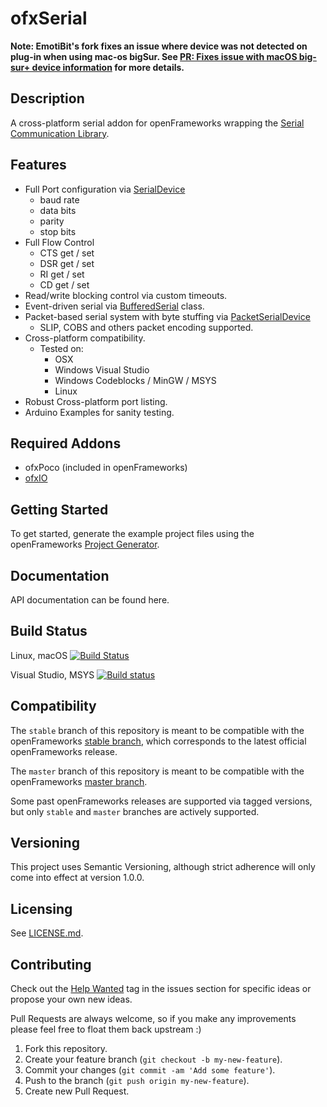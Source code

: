 ofxSerial
=========
**Note: EmotiBit's fork fixes an issue where device was not detected on plug-in when using mac-os bigSur. See [PR: Fixes issue with macOS big-sur+ device information](https://github.com/EmotiBit/ofxSerial/pull/1) for more details.**

Description
-----------

A cross-platform serial addon for openFrameworks wrapping the [Serial Communication Library](https://github.com/wjwwood/serial).

Features
--------

-   Full Port configuration via [SerialDevice](https://github.com/bakercp/ofxSerial/blob/master/libs/ofxSerial/include/ofx/IO/SerialDevice.h)
    -   baud rate
    -   data bits
    -   parity
    -   stop bits
-   Full Flow Control
    -   CTS get / set
    -   DSR get / set
    -   RI get / set
    -   CD get / set
-   Read/write blocking control via custom timeouts.
-   Event-driven serial via [BufferedSerial](https://github.com/bakercp/ofxSerial/blob/master/libs/ofxSerial/include/ofx/IO/BufferedSerialDevice.h) class.
-   Packet-based serial system with byte stuffing via [PacketSerialDevice](https://github.com/bakercp/ofxSerial/blob/master/libs/ofxSerial/include/ofx/IO/PacketSerialDevice.h)
    -   SLIP, COBS and others packet encoding supported.
-   Cross-platform compatibility.
    -   Tested on:
        -   OSX
        -   Windows Visual Studio
        -   Windows Codeblocks / MinGW / MSYS
        -   Linux
-   Robust Cross-platform port listing.
-   Arduino Examples for sanity testing.


Required Addons
---------------

-   ofxPoco (included in openFrameworks)
-   [ofxIO](https://github.com/bakercp/ofxIO)

Getting Started
---------------

To get started, generate the example project files using the openFrameworks [Project Generator](http://openframeworks.cc/learning/01_basics/how_to_add_addon_to_project/).

Documentation
-------------

API documentation can be found here.

Build Status
------------

Linux, macOS [![Build Status](https://travis-ci.org/bakercp/ofxSerial.svg?branch=master)](https://travis-ci.org/bakercp/ofxSerial)

Visual Studio, MSYS [![Build status](https://ci.appveyor.com/api/projects/status/6ekkxmpkinwtv9j4/branch/master?svg=true)](https://ci.appveyor.com/project/bakercp/ofxserial/branch/master)

Compatibility
-------------

The `stable` branch of this repository is meant to be compatible with the openFrameworks [stable branch](https://github.com/openframeworks/openFrameworks/tree/stable), which corresponds to the latest official openFrameworks release.

The `master` branch of this repository is meant to be compatible with the openFrameworks [master branch](https://github.com/openframeworks/openFrameworks/tree/master).

Some past openFrameworks releases are supported via tagged versions, but only `stable` and `master` branches are actively supported.

Versioning
----------

This project uses Semantic Versioning, although strict adherence will only come into effect at version 1.0.0.

Licensing
---------

See [LICENSE.md](LICENSE.md).

Contributing
------------

Check out the [Help Wanted](https://github.com/bakercp/ofxSerial/issues?q=is%3Aissue+is%3Aopen+label%3A%22help+wanted%22) tag in the issues section for specific ideas or propose your own new ideas.

Pull Requests are always welcome, so if you make any improvements please feel free to float them back upstream :)

1.  Fork this repository.
2.  Create your feature branch (`git checkout -b my-new-feature`).
3.  Commit your changes (`git commit -am 'Add some feature'`).
4.  Push to the branch (`git push origin my-new-feature`).
5.  Create new Pull Request.
